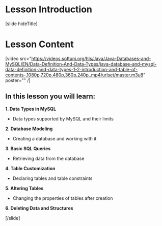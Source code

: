 # Lesson Introduction

[slide hideTitle]

# Lesson Content

[video src="https://videos.softuni.org/hls/Java/Java-Databases-and-MySQL/EN/Data-Definition-And-Data-Types/java-database-and-mysql-data-definition-and-data-types-1-2-introduction-and-table-of-contents-,1080p,720p,480p,360p,240p,.mp4/urlset/master.m3u8" poster="" /]

## In this lesson you will learn: 

**1. Data Types in MySQL**
- Data types supported by MySQL and their limits

**2. Database Modeling**
- Creating a database and working with it

**3. Basic SQL Queries**
- Retrieving data from the database

**4. Table Customization**
- Declaring tables and table constraints 
 
**5. Altering Tables**
- Changing the properties of tables after creation

**6. Deleting Data and Structures**

[/slide]
